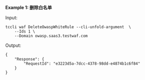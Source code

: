 **Example 1: 删除白名单**



Input: 

```
tccli waf DeleteOwaspWhiteRule --cli-unfold-argument  \
    --Ids 1 \
    --Domain owasp.saas3.testwaf.com
```

Output: 
```
{
    "Response": {
        "RequestId": "e3223d5a-7dcc-4378-98dd-e4874b1c6f84"
    }
}
```

